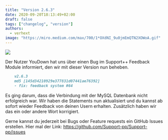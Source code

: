 ```yaml
---
title: "Version 2.6.3"
date: 2020-09-20T18:13:49+02:00
draft: false
tags: ["changelog", "version"]
authors:
  - verhext
image: "https://miro.medium.com/max/700/1*OXdNI_9u0jmEmQTN2XOWoA.gif"
---
```


![](https://miro.medium.com/max/700/1*OXdNI_9u0jmEmQTN2XOWoA.gif)

Der Nutzer YouDown hat uns über einen Bug im Support++ Feedback Module informiert, den wir mit dieser Version nun beheben.

```md
    v2.6.3
    md5 [145d34210929e377831d07441ae76392]
    - fix: feedback system #64
```

Es ging darum, dass die Verbindung mit der MySQL Datenbank nicht erfolgreich war. Wir haben die Statements nun aktualisiert und du kannst ab sofort wieder Feedback von deinen Usern erhalten. Zusätzlich haben wir das ein oder andere Wort korrigiert.

Gerne kannst du jederzeit bei Bugs oder Feature requests ein GitHub Issues erstellen. Hier mal der Link: https://github.com/Support-pp/Support-pp/issues
